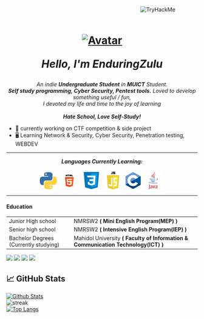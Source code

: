 <img src="https://tryhackme-badges.s3.amazonaws.com/EnduringZulu.png" width="30%" align="right" alt="TryHackMe">
<br><br>

<h1 align="center">

  <a href="url"><img src="https://avatars.githubusercontent.com/u/93990960?v=4" height="auto" width="250" alt="Avatar" border-radius="50%"></a>

  <b><i>Hello, I'm EnduringZulu</i></b>
</h1>

<p align="center">
  <em>
    An indie <b>Undergraduate Student</b> in <b>MUICT</b> Student. <br>
    <b>Self study programming, Cyber Security, Pentest tools.</b>
    Loved to develop something useful / fun,
    <br>I devoted my life and time to the joy of learning</br>
    <br><b>Hate School, Love Self-Study!</b></br>
  </em>
</p>

- 🔭 currently working on CTF competition & side project
- 🖥️ Learning Network & Security, Cyber Security, Penetration testing, WEBDEV



<hr>
<p align="center">
  <i><b>Languages Currently Learning:</b></i>
  <br><br>
  <img align="center" src="contents/languages/python.png" width="45px" />&nbsp;
  <img align="center" src="contents/languages/html.png" width="50px" />&nbsp;
  <img align="center" src="contents/languages/css.png" width="50px" />&nbsp;
  <img align="center" src="contents/languages/js.png" width="50px" />&nbsp;
  <img align="center" src="contents/languages/c-programming.png" width="40px" />&nbsp;
  <img align="center" src="contents/languages/java-programming.png" width="50px" />&nbsp;
</p>

<hr>

#### Education  
<table>
  <tr>
    <td>Junior High school</td>
    <td>NMRSW2 <b>( Mini English Program(MEP) )</b></td>
  </tr>
  <tr>
    <td>Senior high school</td>
    <td>NMRSW2 <b>( Intensive English Program(IEP) )</b></td>
  </tr>
  <tr>
    <td>Bachelor Degrees (Currently studying)</td>
    <td>Mahidol University <b>( Faculty of Information & Communication Technology(ICT) )</b></td>
  </tr>
<table>  

[<img src="https://img.shields.io/badge/facebook-%231877F2.svg?&style=for-the-badge&logo=facebook&logoColor=white">](https://github.com/EnduringZulu)
[<img src="https://img.shields.io/badge/instagram-%23E4405F.svg?&style=for-the-badge&logo=instagram&logoColor=white">](https://github.com/EnduringZulu)
[<img src="https://img.shields.io/badge/twitter-%231DA1F2.svg?&style=for-the-badge&logo=twitter&logoColor=white">](https://github.com/EnduringZulu)
[<img src="https://img.shields.io/badge/Portfolio-%23000000.svg?&style=for-the-badge&logo=microsoft&logoColor=white">](https://github.com/EnduringZulu) 


## 📈 GitHub Stats
[![Github Stats](https://github-readme-stats.vercel.app/api?username=EnduringZulu&count_private=true&show_icons=true&theme=dark)](https://github.com/anuraghazra/github-readme-stats)
<br />
<img src="http://github-readme-streak-stats.herokuapp.com?user=EnduringZulu&theme=dark" alt="streak"/>
<br />
[![Top Langs](https://github-readme-stats.vercel.app/api/top-langs/?username=EnduringZulu&theme=dark&layout=compact)](https://github.com/anuraghazra/github-readme-stats)

